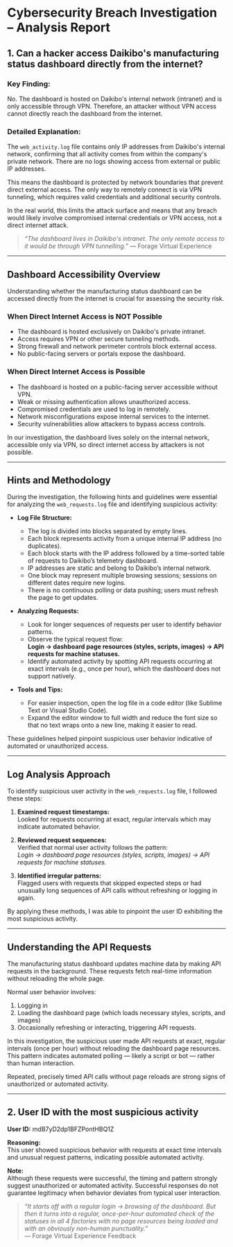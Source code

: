 # Cybersecurity Breach Investigation – Analysis Report

## 1. Can a hacker access Daikibo's manufacturing status dashboard directly from the internet?

### Key Finding:
No. The dashboard is hosted on Daikibo's internal network (intranet) and is only accessible through VPN. Therefore, an attacker without VPN access cannot directly reach the dashboard from the internet.

### Detailed Explanation:
The `web_activity.log` file contains only IP addresses from Daikibo's internal network, confirming that all activity comes from within the company's private network. There are no logs showing access from external or public IP addresses.

This means the dashboard is protected by network boundaries that prevent direct external access. The only way to remotely connect is via VPN tunneling, which requires valid credentials and additional security controls.

In the real world, this limits the attack surface and means that any breach would likely involve compromised internal credentials or VPN access, not a direct internet attack.

> *“The dashboard lives in Daikibo's intranet. The only remote access to it would be through VPN tunnelling.”* — Forage Virtual Experience

---

## Dashboard Accessibility Overview

Understanding whether the manufacturing status dashboard can be accessed directly from the internet is crucial for assessing the security risk.

### When Direct Internet Access is NOT Possible
- The dashboard is hosted exclusively on Daikibo's private intranet.
- Access requires VPN or other secure tunneling methods.
- Strong firewall and network perimeter controls block external access.
- No public-facing servers or portals expose the dashboard.

### When Direct Internet Access is Possible
- The dashboard is hosted on a public-facing server accessible without VPN.
- Weak or missing authentication allows unauthorized access.
- Compromised credentials are used to log in remotely.
- Network misconfigurations expose internal services to the internet.
- Security vulnerabilities allow attackers to bypass access controls.

In our investigation, the dashboard lives solely on the internal network, accessible only via VPN, so direct internet access by attackers is not possible.

---

## Hints and Methodology

During the investigation, the following hints and guidelines were essential for analyzing the `web_requests.log` file and identifying suspicious activity:

- **Log File Structure:**  
  - The log is divided into blocks separated by empty lines.  
  - Each block represents activity from a unique internal IP address (no duplicates).  
  - Each block starts with the IP address followed by a time-sorted table of requests to Daikibo’s telemetry dashboard.  
  - IP addresses are static and belong to Daikibo’s internal network.  
  - One block may represent multiple browsing sessions; sessions on different dates require new logins.  
  - There is no continuous polling or data pushing; users must refresh the page to get updates.

- **Analyzing Requests:**  
  - Look for longer sequences of requests per user to identify behavior patterns.  
  - Observe the typical request flow:  
    **Login → dashboard page resources (styles, scripts, images) → API requests for machine statuses.**  
  - Identify automated activity by spotting API requests occurring at exact intervals (e.g., once per hour), which the dashboard does not support natively.

- **Tools and Tips:**  
  - For easier inspection, open the log file in a code editor (like Sublime Text or Visual Studio Code).  
  - Expand the editor window to full width and reduce the font size so that no text wraps onto a new line, making it easier to read.

These guidelines helped pinpoint suspicious user behavior indicative of automated or unauthorized access.

---

## Log Analysis Approach

To identify suspicious user activity in the `web_requests.log` file, I followed these steps:

1. **Examined request timestamps:**  
   Looked for requests occurring at exact, regular intervals which may indicate automated behavior.

2. **Reviewed request sequences:**  
   Verified that normal user activity follows the pattern:  
   *Login → dashboard page resources (styles, scripts, images) → API requests for machine statuses.*

3. **Identified irregular patterns:**  
   Flagged users with requests that skipped expected steps or had unusually long sequences of API calls without refreshing or logging in again.

By applying these methods, I was able to pinpoint the user ID exhibiting the most suspicious activity.

---

## Understanding the API Requests

The manufacturing status dashboard updates machine data by making API requests in the background. These requests fetch real-time information without reloading the whole page.

Normal user behavior involves:
1. Logging in  
2. Loading the dashboard page (which loads necessary styles, scripts, and images)  
3. Occasionally refreshing or interacting, triggering API requests.

In this investigation, the suspicious user made API requests at exact, regular intervals (once per hour) without reloading the dashboard page resources. This pattern indicates automated polling — likely a script or bot — rather than human interaction.

Repeated, precisely timed API calls without page reloads are strong signs of unauthorized or automated activity.

---

## 2. User ID with the most suspicious activity

**User ID:** mdB7yD2dp1BFZPontHBQ1Z

**Reasoning:**  
This user showed suspicious behavior with requests at exact time intervals and unusual request patterns, indicating possible automated activity.

**Note:**  
Although these requests were successful, the timing and pattern strongly suggest unauthorized or automated activity. Successful responses do not guarantee legitimacy when behavior deviates from typical user interaction.

> *“It starts off with a regular login → browsing of the dashboard. But then it turns into a regular, once-per-hour automated check of the statuses in all 4 factories with no page resources being loaded and with an obviously non-human punctuality.”*  
> — Forage Virtual Experience Feedback

